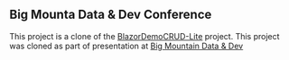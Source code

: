 ## Big Mounta Data & Dev Conference
This project is a clone of the [BlazorDemoCRUD-Lite](https://github.com/dahln/BlazorDemoCRUD-Lite) project. This project was cloned as part of presentation at [Big Mountain Data & Dev](https://www.utahgeekevents.com/events/big-mountain-data-dev-2023/schedule)
